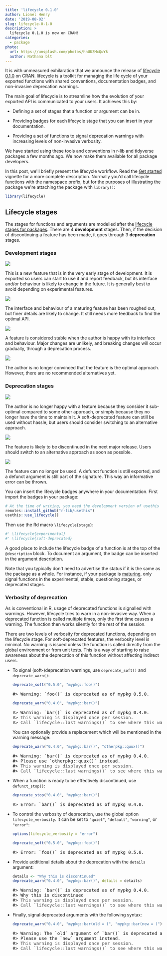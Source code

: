 ```yaml
---
title: 'lifecycle 0.1.0'
author: Lionel Henry
date: '2019-08-02'
slug: lifecycle-0-1-0
description: >
  lifecycle 0.1.0 is now on CRAN!
categories:
  - package
photo:
  url: https://unsplash.com/photos/hnUUZMxQwYk
  author: Nathana blt
---
```







It is with unmeasured exhilaration that we announce the release of [lifecycle 0.1.0](https://lifecycle.r-lib.org) on CRAN. lifecycle is a toolkit for managing the life cycle of your exported functions with shared conventions, documentation badges, and non-invasive deprecation warnings.

The main goal of lifecycle is to streamline how the evolution of your exported API is communicated to your users. It achieves this by:

* Defining a set of stages that a function or argument can be in.

* Providing badges for each lifecycle stage that you can insert in your documentation.

* Providing a set of functions to signal deprecation warnings with increasing levels of non-invasive verbosity.

We have started using these tools and conventions in r-lib and tidyverse packages a few months ago. We now make them available for all package developers.

In this post, we'll briefly present the lifecycle workflow. Read the [Get started](http://lifecycle.r-lib.org/articles/lifecycle.html) vignette for a more complete description. Normally you'd call lifecycle functions with the namespace prefix, but for the purposes of illustrating the package we're attaching the package with `library()`:


```r
library(lifecycle)
```


## Lifecycle stages

The stages for functions and arguments are modelled after the [lifecycle stages for packages](https://www.tidyverse.org/lifecycle/).  There are 4 __development__ stages. Then, if the decision of discontinuing a feature has been made, it goes through 3 __deprecation__ stages.

### Development stages

![](/images/lifecycle/lifecycle-experimental.svg)<!-- -->

This is a new feature that is in the very early stage of development. It is exported so users can start to use it and report feedback, but its interface and/or behaviour is likely to change in the future. It is generally best to avoid depending on experimental features.

![](/images/lifecycle/lifecycle-maturing.svg)<!-- -->

The interface and behaviour of a maturing feature has been roughed out, but finer details are likely to change. It still needs more feedback to find the optimal API.

![](/images/lifecycle/lifecycle-stable.svg)<!-- -->

A feature is considered stable when the author is happy with its interface and behaviour. Major changes are unlikely, and breaking changes will occur gradually, through a deprecation process.

![](/images/lifecycle/lifecycle-questioning.svg)<!-- -->

The author is no longer convinced that the feature is the optimal approach. However, there are no recommended alternatives yet.


### Deprecation stages

![](/images/lifecycle/lifecycle-soft-deprecated.svg)<!-- -->

The author is no longer happy with a feature because they consider it sub-optimal compared to some other approach, or simply because they no longer have the time to maintain it. A soft-deprecated feature can still be used without hassle, but users should consider switching to an alternative approach.

![](/images/lifecycle/lifecycle-deprecated.svg)<!-- -->

The feature is likely to be discontinued in the next major release. Users should switch to an alternative approach as soon as possible.

![](/images/lifecycle/lifecycle-defunct.svg)<!-- -->

The feature can no longer be used. A defunct function is still exported, and a defunct argument is still part of the signature. This way an informative error can be thrown.

You can insert the lifecycle badges anywhere in your documentation. First import the badges in your package:


```r
# At the time of writing, you need the development version of usethis
remotes::install_github("r-lib/usethis")
usethis::use_lifecycle()
```

Then use the Rd macro `\lifecycle{stage}`:


```r
#' \lifecycle{experimental}
#' \lifecycle{soft-deprecated}
```

A good place to include the lifecycle badge of a function is at the top of the `@description` block. To document an argument, the badge can be inserted in the argument description.

Note that you typically don't need to advertise the status if it is the same as the package as a whole. For instance, if your package is [maturing](https://www.tidyverse.org/lifecycle/#maturing), only signal functions in the experimental, stable, questioning stages, or deprecated stages.


### Verbosity of deprecation

As is conventional in R, usage of deprecated functions is signalled with warnings. However, lifecycle tries to warn in a non-invasive way. When a deprecated function is called multiple times, only the first time causes a warning. The function then works silently for the rest of the session.

There are two levels of verbosity for deprecated functions, depending on the lifecycle stage. For soft-deprecated features, the verbosity level is minimal. No warning is issued unless the function is called directly from the global environment or from unit tests. This is a way of starting to raise awareness about the deprecation of this function without affecting indirect users.

*   To signal (soft-)deprecation warnings, use `deprecate_soft()` and `deprecate_warn()`:

    
    
    ```r
    deprecate_soft("0.5.0", "mypkg::foo()")
    ```
    
    <div class = "output"><pre class="knitr r">#&gt; Warning: `foo()` is deprecated as of mypkg 0.5.0.
    </pre></div>
    

    
    ```r
    deprecate_warn("0.4.0", "mypkg::bar()")
    ```
    
    <div class = "output"><pre class="knitr r">#&gt; Warning: `bar()` is deprecated as of mypkg 0.4.0.
    #&gt; <span style='color: #555555;'>This warning is displayed once per session.</span><span>
    #&gt; </span><span style='color: #555555;'>Call `lifecycle::last_warnings()` to see where this warning was generated.</span><span>
    </span></pre></div>

    You can optionally provide a replacement which will be mentioned in the warning message:

    
    ```r
    deprecate_warn("0.4.0", "mypkg::bar()", "otherpkg::quux()")
    ```
    
    <div class = "output"><pre class="knitr r">#&gt; Warning: `bar()` is deprecated as of mypkg 0.4.0.
    #&gt; Please use `otherpkg::quux()` instead.
    #&gt; <span style='color: #555555;'>This warning is displayed once per session.</span><span>
    #&gt; </span><span style='color: #555555;'>Call `lifecycle::last_warnings()` to see where this warning was generated.</span><span>
    </span></pre></div>

*   When a function is ready to be effectively discontinued, use `defunct_stop()`:

    
    ```r
    deprecate_stop("0.4.0", "mypkg::bar()")
    ```
    
    <div class = "output"><pre class="knitr r">#&gt; Error: `bar()` is deprecated as of mypkg 0.4.0.
    </pre></div>

*   To control the verbosity of deprecation, use the global option `lifecycle_verbosity`. It can be set to `"quiet"`, `"default"`, `"warning"`, or `"error"`:

    
    ```r
    options(lifecycle_verbosity = "error")
    
    deprecate_soft("0.5.0", "mypkg::foo()")
    ```
    
    <div class = "output"><pre class="knitr r">#&gt; Error: `foo()` is deprecated as of mypkg 0.5.0.
    </pre></div>

    

*   Provide additional details about the deprecation with the `details` argument:

    
    ```r
    details <- "Why this is discontinued"
    deprecate_warn("0.4.0", "mypkg::bar()", details = details)
    ```
    
    <div class = "output"><pre class="knitr r">#&gt; Warning: `bar()` is deprecated as of mypkg 0.4.0.
    #&gt; Why this is discontinued
    #&gt; <span style='color: #555555;'>This warning is displayed once per session.</span><span>
    #&gt; </span><span style='color: #555555;'>Call `lifecycle::last_warnings()` to see where this warning was generated.</span><span>
    </span></pre></div>

*   Finally, signal deprecated arguments with the following syntax:

    
    ```r
    deprecate_warn("0.4.0", "mypkg::bar(old = )", "mypkg::bar(new = )")
    ```
    
    <div class = "output"><pre class="knitr r">#&gt; Warning: The `old` argument of `bar()` is deprecated as of mypkg 0.4.0.
    #&gt; Please use the `new` argument instead.
    #&gt; <span style='color: #555555;'>This warning is displayed once per session.</span><span>
    #&gt; </span><span style='color: #555555;'>Call `lifecycle::last_warnings()` to see where this warning was generated.</span><span>
    </span></pre></div>
